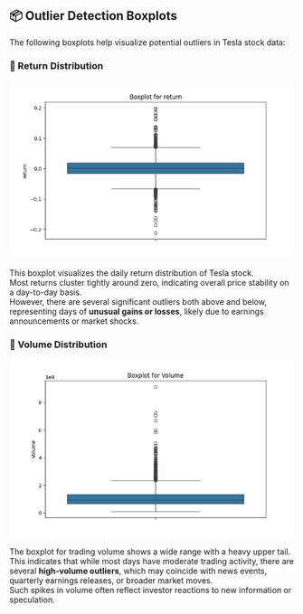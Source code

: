 
## 📦 Outlier Detection Boxplots

The following boxplots help visualize potential outliers in Tesla stock data:

### 🔹 Return Distribution
![Return Boxplot](../results/figures/return_boxplot.png)

This boxplot visualizes the daily return distribution of Tesla stock.  
Most returns cluster tightly around zero, indicating overall price stability on a day-to-day basis.  
However, there are several significant outliers both above and below, representing days of **unusual gains or losses**, likely due to earnings announcements or market shocks.

### 🔹 Volume Distribution
![Volume Boxplot](../results/figures/Volume_boxplot.png)

The boxplot for trading volume shows a wide range with a heavy upper tail.  
This indicates that while most days have moderate trading activity, there are several **high-volume outliers**, which may coincide with news events, quarterly earnings releases, or broader market moves.  
Such spikes in volume often reflect investor reactions to new information or speculation.
